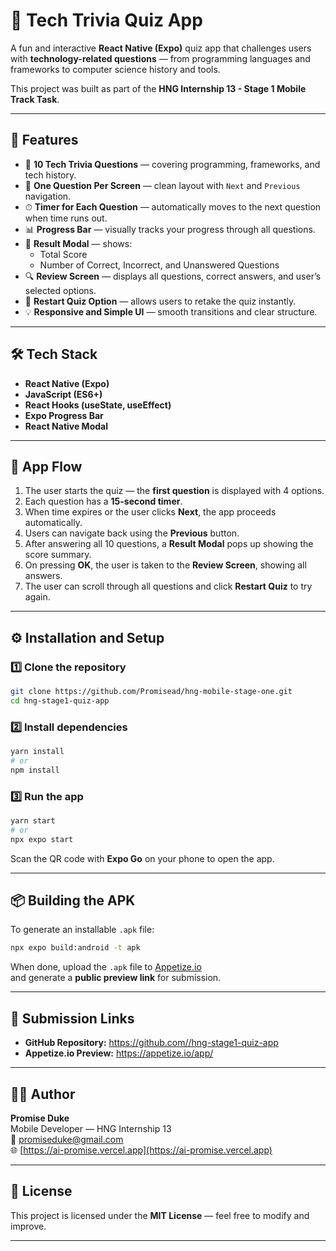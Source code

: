 # 🧠 Tech Trivia Quiz App

A fun and interactive **React Native (Expo)** quiz app that challenges users with **technology-related questions** — from programming languages and frameworks to computer science history and tools.

This project was built as part of the **HNG Internship 13 - Stage 1 Mobile Track Task**.

---

## 🚀 Features

- 🎯 **10 Tech Trivia Questions** — covering programming, frameworks, and tech history.  
- 📱 **One Question Per Screen** — clean layout with `Next` and `Previous` navigation.  
- ⏱ **Timer for Each Question** — automatically moves to the next question when time runs out.  
- 📊 **Progress Bar** — visually tracks your progress through all questions.  
- 🧮 **Result Modal** — shows:
  - Total Score  
  - Number of Correct, Incorrect, and Unanswered Questions  
- 🔍 **Review Screen** — displays all questions, correct answers, and user’s selected options.  
- 🔁 **Restart Quiz Option** — allows users to retake the quiz instantly.  
- 💡 **Responsive and Simple UI** — smooth transitions and clear structure.

---

## 🛠️ Tech Stack

- **React Native (Expo)**
- **JavaScript (ES6+)**
- **React Hooks (useState, useEffect)**
- **Expo Progress Bar**
- **React Native Modal**

---

## 🧩 App Flow

1. The user starts the quiz — the **first question** is displayed with 4 options.  
2. Each question has a **15-second timer**.  
3. When time expires or the user clicks **Next**, the app proceeds automatically.  
4. Users can navigate back using the **Previous** button.  
5. After answering all 10 questions, a **Result Modal** pops up showing the score summary.  
6. On pressing **OK**, the user is taken to the **Review Screen**, showing all answers.  
7. The user can scroll through all questions and click **Restart Quiz** to try again.

---

## ⚙️ Installation and Setup

### 1️⃣ Clone the repository
```bash
git clone https://github.com/Promisead/hng-mobile-stage-one.git
cd hng-stage1-quiz-app
```

### 2️⃣ Install dependencies
```bash
yarn install
# or
npm install
```

### 3️⃣ Run the app
```bash
yarn start
# or
npx expo start
```

Scan the QR code with **Expo Go** on your phone to open the app.

---

## 📦 Building the APK

To generate an installable `.apk` file:

```bash
npx expo build:android -t apk
```

When done, upload the `.apk` file to [Appetize.io](https://appetize.io/upload)  
and generate a **public preview link** for submission.

---

## 🔗 Submission Links

- **GitHub Repository:** [https://github.com/<your-username>/hng-stage1-quiz-app](https://github.com/<your-username>/hng-stage1-quiz-app)  
- **Appetize.io Preview:** [https://appetize.io/app/<your-app-id>](https://appetize.io/app/<your-app-id>)

---

## 🧑‍💻 Author

**Promise Duke**  
Mobile Developer — HNG Internship 13  
📧 [promiseduke@gmail.com](mailto:promiseduke@gmail.com)  
🌐 [https://ai-promise.vercel.app](https://ai-promise.vercel.app)

---

## 📜 License

This project is licensed under the **MIT License** — feel free to modify and improve.

---

